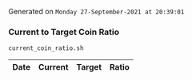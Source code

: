Generated on `Monday 27-September-2021 at 20:39:01`

### Current to Target Coin Ratio
`current_coin_ratio.sh`

Date|Current|Target|Ratio
---|---|---|---
